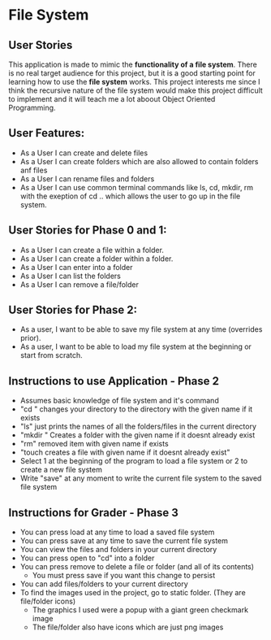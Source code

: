 # File System

## User Stories

This application is made to mimic the **functionality of a file system**.
There is no real target audience for this project, 
but it is a good starting point for learning how to use the **file system** works.
This project interests me since I think the recursive nature of the file system would make 
this project difficult to implement and it will teach me a lot aboout Object Oriented Programming.


## User Features:
 - As a User I can create and delete files
 - As a User I can create folders which are also allowed to contain folders anf files
 - As a User I can rename files and folders
 - As a User I can use common terminal commands like ls, cd, mkdir, rm with the exeption of cd .. which allows the user to go up in the file system.

## User Stories for Phase 0 and 1:
- As a User I can create a file within a folder.
- As a User I can create a folder within a folder.
- As a User I can enter into a folder
- As a User I can list the folders
- As a User I can remove a file/folder

## User Stories for Phase 2:
- As a user, I want to be able to save my file system at any time (overrides prior).
- As a user, I want to be able to load my file system at the beginning or start from scratch.


## Instructions to use Application - Phase 2
- Assumes basic knowledge of file system and it's command
- "cd <FolderName>" changes your directory to the directory with the given name if it exists
- "ls" just prints the names of all the folders/files in the current directory
- "mkdir <FolderName>" Creates a folder with the given name if it doesnt already exist
- "rm" <ItemName> removed item with given name if exists
- "touch <FileName> creates a file with given name if it doesnt already exist"
- Select 1 at the beginning of the program to load a file system or 2 to create a new file system
- Write "save" at any moment to write the current file system to the saved file system

## Instructions for Grader - Phase 3

 - You can press load at any time to load a saved file system
 - You can press save at any time to save the current file system
 - You can view the files and folders in your current directory
 - You can press open to "cd" into a folder
 - You can press remove to delete a file or folder (and all of its contents)
   - You must press save if you want this change to persist
 - You can add files/folders to your current directory
 - To find the images used in the project, go to static folder. (They are file/folder icons)
    - The graphics I used were a popup with a giant green checkmark image
    - The file/folder also have icons which are just png images